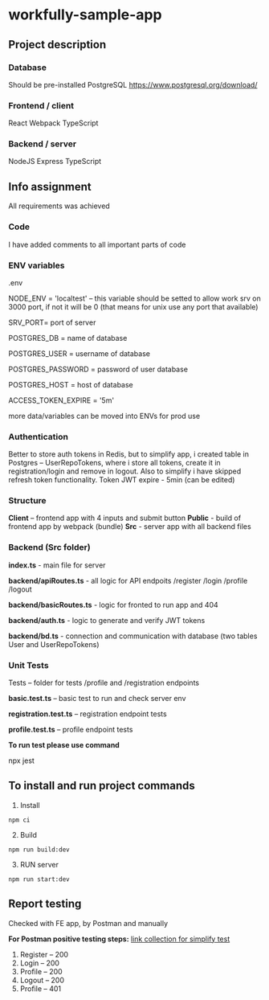 # workfully-sample-app

## Project description

### Database
Should be pre-installed PostgreSQL
https://www.postgresql.org/download/

### Frontend / client
React Webpack TypeScript

### Backend / server
NodeJS Express TypeScript

## Info assignment
All requirements was achieved

### Code
I have added comments to all important parts of code

### ENV variables
.env 

NODE_ENV = 'localtest' – this variable should be setted to allow work srv on 3000 port, if not it will be 0 (that means for unix use any port that available)

SRV_PORT= port of server

POSTGRES_DB = name of database

POSTGRES_USER = username of database

POSTGRES_PASSWORD = password of user database

POSTGRES_HOST = host of database

ACCESS_TOKEN_EXPIRE = '5m' 

more data/variables can be moved into ENVs for prod use

### Authentication
Better to store auth tokens in Redis, but to simplify app, i created table in Postgres – UserRepoTokens, where i store all tokens, create it in registration/login and remove in logout. 
Also to simplify i have skipped refresh token functionality. 
Token JWT expire - 5min (can be edited)

### Structure
 **Client** – frontend app with 4 inputs and submit button
 **Public** - build of frontend app by webpack (bundle)
 **Src** - server app with all backend files

 ### Backend (Src folder)
 **index.ts** - main file for server

 **backend/apiRoutes.ts** - all logic for API endpoits /register /login /profile /logout

 **backend/basicRoutes.ts** - logic for fronted to run app and 404

 **backend/auth.ts** - logic to generate and verify JWT tokens

 **backend/bd.ts** - connection and communication with database (two tables User and UserRepoTokens)

 ### Unit Tests

 Tests – folder for tests /profile and /registration endpoints

  **basic.test.ts** – basic test to run and check server env

  **registration.test.ts** – registration endpoint tests

  **profile.test.ts** – profile endpoint tests

 **To run test please use command**

 npx jest
 
## To install and run project commands

1. Install

```npm ci``` 

2. Build

```npm run build:dev```  

3. RUN server

```npm run start:dev```  

## Report testing
Checked with FE app, by Postman and manually

**For Postman positive testing steps:**
[link collection for simplify test](https://elements.getpostman.com/redirect?entityId=6166489-2997a2c3-d4ab-4787-bc4e-f78c4ca3fa4a&entityType=collection)

1) Register – 200
2) Login – 200
3) Profile – 200
4) Logout – 200
5) Profile – 401
